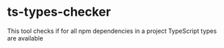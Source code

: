 # ts-types-checker
This tool checks if for all npm dependencies in a project TypeScript types are available
